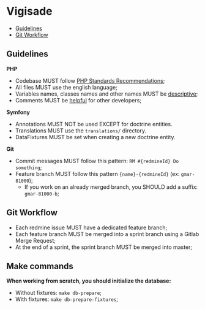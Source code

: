 # Vigisade

* [Guidelines](#guidelines)
* [Git Workflow](#git-workflow)


## Guidelines

__PHP__
* Codebase MUST follow [PHP Standards Recommendations](https://www.php-fig.org/psr/);
* All files MUST use the english language;
* Variables names, classes names and other names MUST be [descriptive](https://hackernoon.com/the-art-of-naming-variables-52f44de00aad);
* Comments MUST be [helpful](https://blog.codinghorror.com/code-tells-you-how-comments-tell-you-why/) for other developers;

__Symfony__
* Annotations MUST NOT be used EXCEPT for doctrine entities.
* Translations MUST use the `translations/` directory.
* DataFixtures MUST be set when creating a new doctrine entity.

__Git__
* Commit messages MUST follow this pattern: `RM #{redmineId} Do something`;
* Feature branch MUST follow this pattern `{name}-{redmineId}` (ex: `gmar-81000`);
    * If you work on an already merged branch, you SHOULD add a suffix: `gmar-81000-b`;


## Git Workflow

* Each redmine issue MUST have a dedicated feature branch;
* Each feature branch MUST be merged into a sprint branch using a Gitlab Merge Request;
* At the end of a sprint, the sprint branch MUST be merged into master;


## Make commands

__When working from scratch, you should initialize the database:__

* Without fixtures: `make db-prepare`;
* With fixtures: `make db-prepare-fixtures`;

